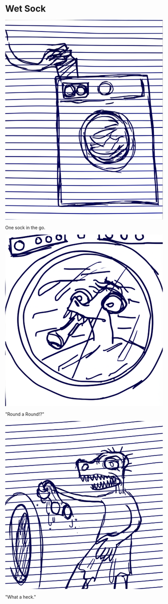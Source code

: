 # Wet Sock

![Garrey Goosey shoves a single sock into a washing machine.](laundry-1.png)

One sock in the go.

![Garrey Goosey watches the washing machine spin, looking confused.](laundry-2.png)

"Round a Round!?"

![Garrey Goosey pulls a wet sock from the washing machine, looking frustrated.](laundry-3.png)

"What a heck."
